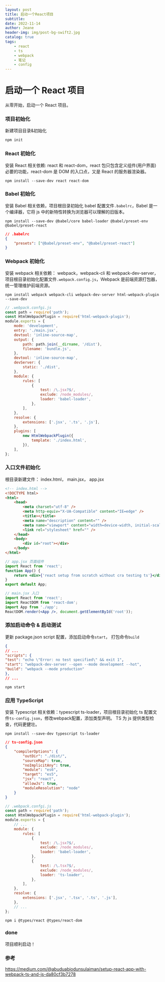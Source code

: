 ```yaml
---
layout: post
title: 启动一个React项目
subtitle:
date: 2022-11-14
author: Jeane
header-img: img/post-bg-swift2.jpg
catalog: true
tags:
    - react
    - ts
    - webpack
    - 笔记
    - config
---
```


# 启动一个 React 项目

从零开始，启动一个 React 项目。

### 项目初始化

新建项目目录&初始化

```bash
npm init
```

### React 初始化

安装 React 相关依赖: react 和 react-dom，react 包只包含定义组件(用户界面)必要的功能，react-dom 是 DOM 的入口点，又是 React 的服务器渲染器。

```shell
npm install --save-dev react react-dom
```

### Babel 初始化

安装 Babel 相关依赖，项目根目录初始化 babel 配置文件`.babelrc`，Babel 是一个编译器，它将 js 中的新特性转换为浏览器可以理解的旧版本。

```shell
npm install --save-dev @babel/core babel-loader @babel/preset-env @babel/preset-react
```

```json
// .babelrc
{
    "presets": ["@babel/preset-env", "@babel/preset-react"]
}
```

### Webpack 初始化

安装 webpack 相关依赖： webpack，webpack-cli 和 webpack-dev-server，项目根目录初始化配置文件`.webpack.config.js`，Webpack 是前端资源打包器，统一管理维护前端资源。

```shell
npm install webpack webpack-cli webpack-dev-server html-webpack-plugin --save-dev
```

```js
// .webpack.confgi.js
const path = require('path');
const HtmlWebpackPlugin = require('html-webpack-plugin');
module.exports = {
    mode: 'development',
    entry: './main.jsx',
    devtool: 'inline-source-map',
    output: {
        path: path.join(__dirname, '/dist'),
        filename: 'bundle.js',
    },
    devtool: 'inline-source-map',
    devServer: {
        static: './dist',
    },
    module: {
        rules: [
            {
                test: /\.jsx?$/,
                exclude: /node_modules/,
                loader: 'babel-loader',
            },
        ],
    },
    resolve: {
        extensions: ['.jsx', '.ts', '.js'],
    },
    plugins: [
        new HtmlWebpackPlugin({
            template: './index.html',
        }),
    ],
};
```

### 入口文件初始化

根目录新建文件： index.html， main.jsx， app.jsx

```html
<!-- index.html -->
<!DOCTYPE html>
<html>
    <head>
        <meta charset="utf-8" />
        <meta http-equiv="X-UA-Compatible" content="IE=edge" />
        <title></title>
        <meta name="description" content="" />
        <meta name="viewport" content="width=device-width, initial-scale=1" />
        <link rel="stylesheet" href="" />
    </head>
    <body>
        <div id="root"></div>
    </body>
</html>
```

```jsx
// app.jsx 页面组件
import React from 'react';
function App() {
    return <div>{'react setup from scratch without cra testing ts'}</div>;
}
export default App;
```

```jsx
// main.jsx 入口
import React from 'react';
import ReactDOM from 'react-dom';
import App from './app';
ReactDOM.render(<App />, document.getElementById('root'));
```

### 添加启动命令 & 启动测试

更新 package.json script 配置，添加启动命令`start`， 打包命令`build`

```json
{
// ...
"scripts": {
"test": "echo \"Error: no test specified\" && exit 1",
"start": "webpack-dev-server --open --mode development --hot",
"build": "webpack --mode production"
},
// ...
```

```shell
npm start
```

### 应用 TypeScript

安装 Typescript 相关依赖：typescript ts-loader，项目根目录初始化 ts 配置文件`ts-config.json`，修改webpack配置，添加类型声明。
TS 为 js 提供类型检查，代码更健壮。

```shell
npm install --save-dev typescript ts-loader
```

```json
// ts-config.json
{
    "compilerOptions": {
        "outDir": "./dist/",
        "sourceMap": true,
        "noImplicitAny": true,
        "module": "es6",
        "target": "es5",
        "jsx": "react",
        "allowJs": true,
        "moduleResolution": "node"
    }
}
```

```js
// .webpack.confgi.js
const path = require('path');
const HtmlWebpackPlugin = require('html-webpack-plugin');
module.exports = {
    // ...
    module: {
        rules: [
            {
                test: /\.jsx?$/,
                exclude: /node_modules/,
                loader: 'babel-loader',
            },
            {
                test: /\.tsx?$/,
                exclude: /node_modules/,
                loader: 'ts-loader',
            },
        ],
    },
    resolve: {
        extensions: ['.jsx', '.tsx', '.ts', '.js'],
    },
    // ...
};
```

```shell
npm i @types/react @types/react-dom
```

### done
项目顺利启动！

### 参考

https://medium.com/@abuduabiodunsulaiman/setup-react-app-with-webpack-ts-and-js-da80cf3b7278


